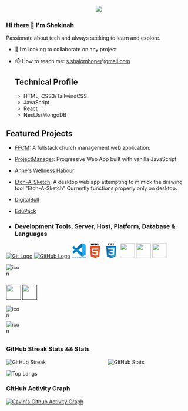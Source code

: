 <p align="center">
  <a href="https://github.com/DenverCoder1/readme-typing-svg"><img src="https://readme-typing-svg.herokuapp.com?lines=Hello World,+I'm+Shekinah;I+love+open-source.;I+love+Blender.;I+love+learning.;I+love+spreading+knowledge.;&center=true&width=500&height=50"></a>
</p>

### Hi there 👋 I'm Shekinah
Passionate about tech and always seeking to learn and explore.

- 👯 I’m looking to collaborate on any project
- 📫 How to reach me: s.shalomhope@gmail.com

  ## Technical Profile
  - HTML, CSS3/TailwindCSS
  - JavaScript
  - React
  - NestJs/MongoDB
 
## Featured Projects
- [FFCM](https://ffcm-front.vercel.app):
A fullstack church management web application.
- [ProjectManager](https://todo-projectsfix.netlify.app):
Progressive Web App built with vanilla JavaScript 
- [Anne's Wellness Habour](http://anneswellnesshabour.com/)
- [Etch-A-Sketch](https://etch-a-sketch-six-rouge.vercel.app/):
A desktop web app attempting to mimick the drawing tool "Etch-A-Sketch"
Currently functions properly only on desktop.
- [DigitalBull](https://digitalbull.vercel.app/)
- [EduPack](https://edupack-pih4wkosj-shekinah007.vercel.app)

- ### Development Tools, Server, Host, Platform, Database & Languages

<a href="https://git-scm.com/" target="_blank"><img src="https://www.vectorlogo.zone/logos/git-scm/git-scm-icon.svg" alt="Git Logo" width="40" height="40"></a>
</a><a href="https://github.com" target="_blank"><img src="https://techstack-generator.vercel.app/github-icon.svg" alt="GitHub Logo" width="50" height="50"></a>
<a href="https://code.visualstudio.com/" target="_blank"><img src="https://raw.githubusercontent.com/devicons/devicon/master/icons/vscode/vscode-original-wordmark.svg" alt="Visual Studio Code Logo" width="40" height="40"></a>
<a href="https://www.w3.org/html/" target="_blank"><img src="https://raw.githubusercontent.com/devicons/devicon/master/icons/html5/html5-original-wordmark.svg" alt="HTML5 Logo" width="40" height="40"></a>
<a href="https://www.w3schools.com/css/" target="_blank"><img src="https://raw.githubusercontent.com/devicons/devicon/master/icons/css3/css3-original-wordmark.svg" alt="CSS3 Logo" width="40" height="40"></a>
<a href="https://nestjs.com"><img src="https://cdn.jsdelivr.net/gh/devicons/devicon@latest/icons/nestjs/nestjs-original.svg" width="40" height="40" /></a>
<a href="https://mongodb.com"> <img src="https://cdn.jsdelivr.net/gh/devicons/devicon@latest/icons/mongodb/mongodb-original.svg" width="40" height="40" /></a>
<a href="https://tailwindcss.com"><img src="https://cdn.jsdelivr.net/gh/devicons/devicon@latest/icons/tailwindcss/tailwindcss-original.svg" width="40" height="40" /></a>
<div style="display: flex; align-items: flex-start;"><img src="https://techstack-generator.vercel.app/react-icon.svg" alt="icon" width="42" height="42" /></div>

<a href=""><img src="https://cdn.jsdelivr.net/gh/devicons/devicon@latest/icons/javascript/javascript-original.svg" width="40" height="40" /></a>
<a href=""><img src="https://cdn.jsdelivr.net/gh/devicons/devicon@latest/icons/typescript/typescript-original.svg" width="40" height="40" /></a>
<div style="display: flex;>
<img src="https://techstack-generator.vercel.app/react-icon.svg" alt="icon" width="42" height="42" /></div><div style="display: flex; align-items: flex-start;">
<img src="https://techstack-generator.vercel.app/js-icon.svg" alt="icon" width="42" height="42" /></div><div style="display: flex; align-items: flex-start;">
<img src="https://techstack-generator.vercel.app/ts-icon.svg" alt="icon" width="42" height="42" />
</div>








### GitHub Streak Stats && Stats

<p style="display: flex; justify-content: space-between;" float="left">
  <img src="https://github-readme-streak-stats.herokuapp.com/?user=Shekinah007&theme=outrun" alt="GitHub Streak" style="width: 48%; height: auto;">
  <img src="https://github-readme-stats.vercel.app/api?username=Shekinah007&show_icons=true&theme=algolia" alt="GitHub Stats" style="width: 45%; height: auto;">
</p>

<p style="display: flex; justify-content: space-between;" float="left">
  <img src="https://github-readme-stats.vercel.app/api/top-langs/?username=Shekinah007&theme=yeblu&limit=15&layout=compact" alt="Top Langs" style="width: 32%; height: auto;"/>

### GitHub Activity Graph

[![Cavin's Github Activity Graph](https://github-readme-activity-graph.vercel.app/graph?username=Shekinah007&bg_color=c8d4ff&color=0a0a9e&line=134e9e&point=003b40&area=true&hide_border=true)](https://github.com/Shekinah007/github-readme-activity-graph)


  

